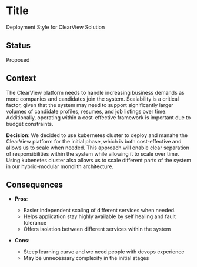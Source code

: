 # Title
Deployment Style for ClearView Solution

## Status
Proposed

## Context
The ClearView platform needs to handle increasing business demands as more companies and candidates join the system.
Scalability is a critical factor, given that the system may need to support significantly larger volumes of candidate profiles, resumes, and job listings over time. Additionally, operating within a cost-effective framework is important due to budget constraints.

**Decision**:
We decided to use kubernetes cluster to deploy and manahe the ClearView platform for the initial phase, which is both cost-effective and allows us to scale when needed. This approach will enable clear separation of responsibilities within the system while allowing it to scale over time. Using kubenetes cluster also allows us to scale different parts of the system in our hybrid-modular monolith architecture.


## Consequences
* **Pros**:
  * Easier independent scaling of different services when needed.
  * Helps application stay highly available by self healing and fault tolerance
  * Offers isolation between different services within the system

* **Cons**:
  * Steep learning curve and we need people with devops experience
  * May be unnecessary complexity in the initial stages

